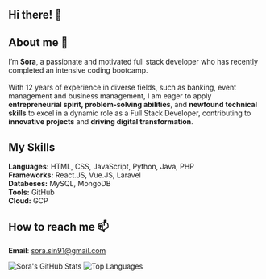 ## Hi there! 👋 

## About me 🚀
I’m **Sora**, a passionate and motivated full stack developer who has recently completed an intensive coding bootcamp. <br><br>
With 12 years of experience in diverse fields, such as banking, event management and business management, I am eager to apply **entrepreneurial spirit, problem-solving abilities**, and **newfound technical skills** to excel in a dynamic role as a Full Stack Developer, contributing to **innovative projects** and **driving digital transformation**.

## My Skills
**Languages:** HTML, CSS, JavaScript, Python, Java, PHP<br>
**Frameworks:** React.JS, Vue.JS, Laravel<br>
**Databeses:** MySQL, MongoDB<br>
**Tools:** GitHub<br>
**Cloud:** GCP<br>

## How to reach me 📫
**Email**: sora.sin91@gmail.com

![Sora's GitHub Stats](https://github-readme-stats.vercel.app/api?username=sorasin91&show_icons=true&theme=radical)
![Top Languages](https://github-readme-stats.vercel.app/api/top-langs/?username=sorasin91&layout=compact&theme=radical)


<!---
sorasin91/sorasin91 is a ✨ special ✨ repository because its `README.md` (this file) appears on your GitHub profile.
You can click the Preview link to take a look at your changes.
--->
